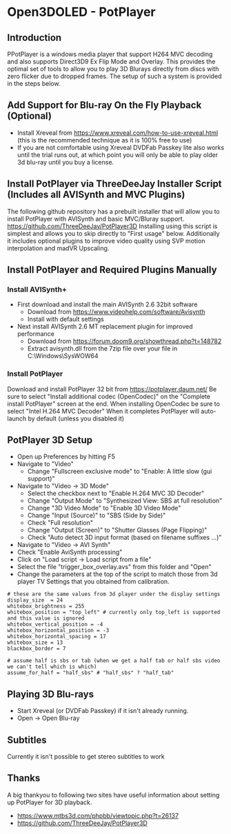 # Open3DOLED - PotPlayer

## Introduction
PPotPlayer is a windows media player that support H264 MVC decoding and also supports Direct3D9 Ex Flip Mode and Overlay.
This provides the optimal set of tools to allow you to play 3D Blurays directly from discs with zero flicker due to dropped frames.
The setup of such a system is provided in the steps below.

## Add Support for Blu-ray On the Fly Playback (Optional)
* Install Xreveal from https://www.xreveal.com/how-to-use-xreveal.html (this is the recommended technique as it is 100% free to use)
* If you are not comfortable using Xreveal DVDFab Passkey lite also works until the trial runs out, at which point you will only be able to play older 3d blu-ray until you buy a license.

## Install PotPlayer via ThreeDeeJay Installer Script (Includes all AVISynth and MVC Plugins)
The following github repository has a prebuilt installer that will allow you to install PotPlayer with AVISynth and basic MVC/Bluray support.
https://github.com/ThreeDeeJay/PotPlayer3D
Installing using this script is simplest and allows you to skip directly to "First usage" below.
Additionally it includes optional plugins to improve video quality using SVP motion interpolation and madVR Upscaling.

## Install PotPlayer and Required Plugins Manually

### Install AVISynth+
* First download and install the main AVISynth 2.6 32bit software
  * Download from https://www.videohelp.com/software/Avisynth
  * Install with default settings
* Next install AVISynth 2.6 MT replacement plugin for improved performance
  * Download from https://forum.doom9.org/showthread.php?t=148782
  * Extract avisynth.dll from the 7zip file over your file in C:\Windows\SysWOW64

### Install PotPlayer
Download and install PotPlayer 32 bit from
https://potplayer.daum.net/
Be sure to select "Install additional codec (OpenCodec)" on the "Complete install PotPlayer" screen at the end.
When installing OpenCodec be sure to select "Intel H.264 MVC Decoder"
When it completes PotPlayer will auto-launch by default (unless you disabled it)

## PotPlayer 3D Setup
* Open up Preferences by hitting F5
* Navigate to "Video"
  * Change "Fullscreen exclusive mode" to "Enable: A little slow (gui support)"
* Navigate to "Video -> 3D Mode" 
  * Select the checkbox next to "Enable H.264 MVC 3D Decoder"
  * Change "Output Mode" to "Synthesized View: SBS at full resolution"
  * Change "3D Video Mode" to "Enable 3D Video Mode"
  * Change "Input (Source)" to "SBS (Side by Side)"
  * Check "Full resolution"
  * Change "Output (Screen)" to "Shutter Glasses (Page Flipping)"
  * Check "Auto detect 3D input format (based on filename suffixes ...)"
 * Navigate to "Video -> AVI Synth"
  * Check "Enable AviSynth processing"
  * Click on "Load script -> Load script from a file"
  * Select the file "trigger_box_overlay.avs" from this folder and "Open"
  * Change the parameters at the top of the script to match those from 3d player TV Settings that you obtained from calibration.
```
# these are the same values from 3d player under the display settings
display_size  = 24
whitebox_brightness = 255
whitebox_position = "top_left" # currently only top_left is supported and this value is ignored
whitebox_vertical_position = -4
whitebox_horizontal_position = -3
whitebox_horizontal_spacing = 17
whitebox_size = 13
blackbox_border = 7

# assume half is sbs or tab (when we get a half tab or half sbs video we can't tell which is which)
assume_for_half = "half_sbs" # "half_sbs" ? "half_tab"
```

## Playing 3D Blu-rays
* Start Xreveal (or DVDFab Passkey) if it isn't already running.
* Open -> Open Blu-ray

## Subtitles
Currently it isn't possible to get stereo subtitles to work 

## Thanks
A big thankyou to following two sites have useful information about setting up PotPlayer for 3D playback.
* https://www.mtbs3d.com/phpbb/viewtopic.php?t=26137
* https://github.com/ThreeDeeJay/PotPlayer3D
